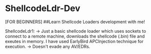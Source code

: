 # ShellcodeLdr-Dev
[FOR BEGINNERS]
##Learn Shellcode Loaders development with me!

ShellcodeLdr1:
  -> Just a basic shellcode loader which uses sockets to connect to a remote machine, downloads the shellcode (.bin) file and exeutes in memory. I have used EarlyBird APCInjection technique for execution.
  -> Doesn't evade any AV/EDRs.
